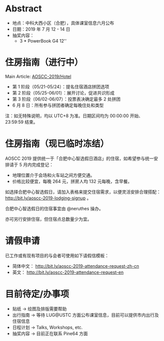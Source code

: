 <!-- TITLE: AOSCC 2019 -->
<!-- SUBTITLE: A quick summary of AOSCC 2019 -->

# Abstract

- 地点：中科大西小区（合肥），具体课室信息六月公布
- 日期：2019 年 7 月 12 - 14 日
- 抽奖内容：
	- 3 * PowerBook G4 12''

# 住房指南（进行中）

Main Article: [AOSCC-2019/Hotel](/AOSCC-2019/Hotel)

- 第 1 阶段（05/21-05/24）：提名住宿酒店拼团选项
- 第 2 阶段（05/25-06/01）：展开讨论，促进共识形成
- 第 3 阶段（06/02-06/07）：投票表决确定最多 2 处拼团
- 6 月 8 日：所有参与拼团者确定每晚住处和类型

注：如无特殊说明，均以 UTC+8 为准。日期区间均为 00:00:00 开始、23:59:59 结束。

# 住房指南（现已临时冻结）

AOSCC 2019 提供统一于「合肥中心智选假日酒店」的住宿，如希望参与统一安排请于 5 月内完成登记：

- 地理位置介于会场和火车站之间方便交通。
- 价格比较便宜，每晚 264 元，拼房人均 132 元每晚，含早餐。

如选择合肥中心智选假日，请加入表格来提交住宿需求，以便灵活安排合理搭配：http://bit.ly/aoscc-2019-lodging-signup 。

合肥中心智选假日的住宿事宜由 @neruthes 操办。

亦可另行安排住宿，但住宿点总数量少为宜。

# 请假申请

已工作或有现有项目的与会者可使用如下请假信模板：

- 简体中文： http://bit.ly/aoscc-2019-attendance-request-zh-cn
- 英文： http://bit.ly/aoscc-2019-attendance-request-en

# 目前待定/办事项

- 贴纸 → 绘图及排版需要帮助
- 出行指南 → 等待 LUG@USTC 方面公布课室信息，目前可以提供市内出行及住宿信息
- 日程计划 → Talks, Workshops, etc.
- 抽奖内容 → 目前正在联系 Pine64 方面
